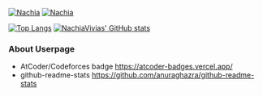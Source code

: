 [![Nachia](https://img.shields.io/endpoint?url=https%3A%2F%2Fatcoder-badges.now.sh%2Fapi%2Fatcoder%2Fjson%2FNachia)](https://atcoder.jp/users/Nachia)
[![Nachia](https://img.shields.io/endpoint?url=https%3A%2F%2Fatcoder-badges.now.sh%2Fapi%2Fcodeforces%2Fjson%2FNachia)](https://codeforces.com/profile/Nachia)

[![Top Langs](https://github-readme-stats.vercel.app/api/top-langs/?username=NachiaVivias&custom_title=Most%20Used%20C%2B%2B)](https://github.com/NachiaVivias/github-readme-stats)
[![NachiaVivias' GitHub stats](https://github-readme-stats.vercel.app/api?username=NachiaVivias)](https://github.com/NachiaVivias/github-readme-stats)

### About Userpage

- AtCoder/Codeforces badge https://atcoder-badges.vercel.app/
- github-readme-stats https://github.com/anuraghazra/github-readme-stats

<!--
**NachiaVivias/NachiaVivias** is a ✨ _special_ ✨ repository because its `README.md` (this file) appears on your GitHub profile.

Here are some ideas to get you started:

- 🔭 I’m currently working on ...
- 🌱 I’m currently learning ...
- 👯 I’m looking to collaborate on ...
- 🤔 I’m looking for help with ...
- 💬 Ask me about ...
- 📫 How to reach me: ...
- 😄 Pronouns: ...
- ⚡ Fun fact: ...
-->
